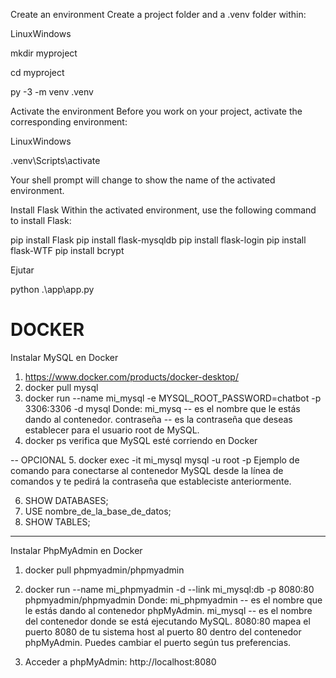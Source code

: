 Create an environment Create a project folder and a .venv folder within:

LinuxWindows

mkdir myproject

cd myproject

py -3 -m venv .venv

Activate the environment Before you work on your project, activate the corresponding environment:

LinuxWindows

.venv\Scripts\activate

Your shell prompt will change to show the name of the activated environment.

Install Flask Within the activated environment, use the following command to install Flask:

pip install Flask
pip install flask-mysqldb
pip install flask-login
pip install flask-WTF
pip install bcrypt


Ejutar

python .\app\app.py


# DOCKER 

Instalar MySQL en Docker

1. https://www.docker.com/products/docker-desktop/
2. docker pull mysql
3. docker run --name mi_mysql -e MYSQL_ROOT_PASSWORD=chatbot -p 3306:3306 -d mysql
	Donde:
	mi_mysq -- es el nombre que le estás dando al contenedor.
	contraseña -- es la contraseña que deseas establecer para el usuario root de MySQL.
4. docker ps
	verifica que MySQL esté corriendo en Docker

-- OPCIONAL
5. docker exec -it mi_mysql mysql -u root -p
	Ejemplo de comando para conectarse al contenedor MySQL desde la línea de comandos y te pedirá la contraseña que estableciste anteriormente.

6. SHOW DATABASES;
7. USE nombre_de_la_base_de_datos;
8. SHOW TABLES;

------
Instalar PhpMyAdmin en Docker

1. docker pull phpmyadmin/phpmyadmin
2. docker run --name mi_phpmyadmin -d --link mi_mysql:db -p 8080:80 phpmyadmin/phpmyadmin
	Donde:
	mi_phpmyadmin -- es el nombre que le estás dando al contenedor phpMyAdmin.
	mi_mysql -- es el nombre del contenedor donde se está ejecutando MySQL.
	8080:80 mapea el puerto 8080 de tu sistema host al puerto 80 dentro del contenedor phpMyAdmin. Puedes cambiar el puerto según tus preferencias.

3. Acceder a phpMyAdmin: http://localhost:8080